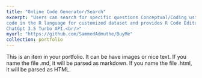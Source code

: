 ```yaml
---
title: "Online Code Generator/Search"
excerpt: "Users can search for specific questions Conceptual/Coding using OpenAI APIs. The interface lets users retrieve source
code in the R language for customized dataset and provides R Code Editor to run the retrieved code. Experimented with
ChatGpt 3.5 Turbo API.<br/>"
myurl: "https://github.com/SammedAdmuthe/BuyMe"
collection: portfolio
---
```


This is an item in your portfolio. It can be have images or nice text. If you name the file .md, it will be parsed as markdown. If you name the file .html, it will be parsed as HTML. 
